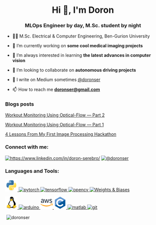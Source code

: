 <h1 align="center">Hi 👋, I'm Doron</h1>
<h3 align="center">MLOps Engineer by day, M.Sc. student by night</h3>

- 👨‍🎓 M.Sc. Electrical & Computer Engineering, Ben-Gurion University
 
- 🔭 I’m currently working on **some cool medical imaging projects**

- 🌱 I’m always interested in learning **the latest advances in computer vision**

- 👯 I’m looking to collaborate on **autonomous driving projects**

- 📜 I write on Medium sometimes [@doronser](https://doronser.medium.com/)

- 📫 How to reach me **doronser@gmail.com**

### Blogs posts
<!-- BLOG-POST-LIST:START -->
[Workout Monitoring Using Optical-Flow — Part 2](https://doronser.medium.com/workout-monitoring-using-optical-flow-part-2-8cd55e55fbe5)

[Workout Monitoring Using Optical-Flow — Part 1](https://towardsdatascience.com/workout-monitoring-using-optical-flow-part-1-4fa81f8cb56e)

[4 Lessons From My First Image Processing Hackathon](https://towardsdatascience.com/lessons-i-learnt-from-my-first-image-processing-hackathon-f3f8ae6ae748)
<!-- BLOG-POST-LIST:END -->

<h3 align="left">Connect with me:</h3>
<p align="left">
<a href="https://linkedin.com/in/doron-serebro/" target="blank"><img align="center" src="https://raw.githubusercontent.com/rahuldkjain/github-profile-readme-generator/master/src/images/icons/Social/linked-in-alt.svg" alt="https://www.linkedin.com/in/doron-serebro/" height="30" width="40" /></a>
<a href="https://medium.com/@doronser" target="blank"><img align="center" src="https://raw.githubusercontent.com/rahuldkjain/github-profile-readme-generator/master/src/images/icons/Social/medium.svg" alt="@doronser" height="30" width="40" /></a>
</p>

<h3 align="left">Languages and Tools:</h3>
 <p align="left"> 
 <a href="https://www.python.org" target="_blank"> <img src="https://raw.githubusercontent.com/devicons/devicon/master/icons/python/python-original.svg" alt="python" width="40" height="40"/> </a> <a href="https://pytorch.org/" target="_blank" rel="noreferrer"> <img src="https://www.vectorlogo.zone/logos/pytorch/pytorch-icon.svg" alt="pytorch" width="40" height="40"/> </a>
 <a href="https://www.tensorflow.org" target="_blank"> <img src="https://www.vectorlogo.zone/logos/tensorflow/tensorflow-icon.svg" alt="tensorflow" width="40" height="40"/> </a>
  <a href="https://opencv.org/" target="_blank"> <img src="https://www.vectorlogo.zone/logos/opencv/opencv-icon.svg" alt="opencv" width="40" height="40"/> </a> <a href="https://wandb.ai/" target="_blank"> <img src="https://assets.website-files.com/5ac6b7f2924c656f2b13a88c/60de02f3843862bd5d482a51_weights-and-biases-logo-black.svg" alt="Weights & Biases" width="40" height="40"/> </a>

<a href="https://www.linux.org/" target="_blank"> <img src="https://raw.githubusercontent.com/devicons/devicon/master/icons/linux/linux-original.svg" alt="linux" width="40" height="40"/> 
<a href="https://www.arduino.cc/" target="_blank"> <img src="https://cdn.worldvectorlogo.com/logos/arduino-1.svg" alt="arduino" width="40" height="40"/> </a> 
<a href="https://aws.amazon.com" target="_blank"> <img src="https://raw.githubusercontent.com/devicons/devicon/master/icons/amazonwebservices/amazonwebservices-original-wordmark.svg" alt="aws" width="40" height="40"/> </a> <a href="https://www.cprogramming.com/" target="_blank"> <img src="https://raw.githubusercontent.com/devicons/devicon/master/icons/c/c-original.svg" alt="c" width="40" height="40"/> </a> </a>
 <a href="https://www.mathworks.com/" target="_blank"> <img src="https://upload.wikimedia.org/wikipedia/commons/2/21/Matlab_Logo.png" alt="matlab" width="40" height="40"/> </a>
 <a href="https://git-scm.com/" target="_blank"> <img src="https://www.vectorlogo.zone/logos/git-scm/git-scm-icon.svg" alt="git" width="40" height="40"/> </a>

 </p>

<p>&nbsp;<img align="center" src="https://github-readme-stats.vercel.app/api?username=doronser&show_icons=true&locale=en" alt="doronser" /></p>
